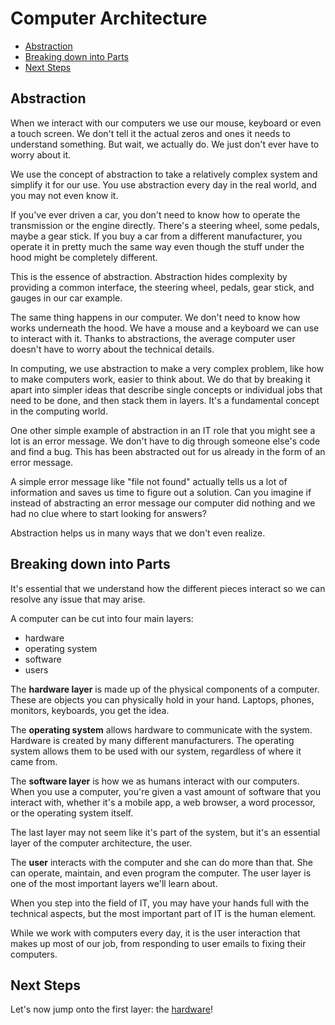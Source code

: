 
# Computer Architecture 

- [Abstraction](#abstraction)
- [Breaking down into Parts](#breaking-down-into-parts)
- [Next Steps](#next-steps)


## Abstraction 

When we interact with our computers we use our mouse, keyboard or even a touch screen. We don't tell it the actual zeros and ones it needs to understand something. But wait, we actually do. We just don't ever have to worry about it. 

We use the concept of abstraction to take a relatively complex system and simplify it for our use. You use abstraction every day in the real world, and you may not even know it. 

If you've ever driven a car, you don't need to know how to operate the transmission or the engine directly. There's a steering wheel, some pedals, maybe a gear stick. If you buy a car from a different manufacturer, you operate it in pretty much the same way even though the stuff under the hood might be completely different. 

This is the essence of abstraction. Abstraction hides complexity by providing a common interface, the steering wheel, pedals, gear stick, and gauges in our car example.

The same thing happens in our computer. We don't need to know how works underneath the hood. We have a mouse and a keyboard we can use to interact with it. Thanks to abstractions, the average computer user doesn't have to worry about the technical details. 


In computing, we use abstraction to make a very complex problem, like how to make computers work, easier to think about. We do that by breaking it apart into simpler ideas that describe single concepts or individual jobs that need to be done, and then stack them in layers. It's a fundamental concept in the computing world. 

One other simple example of abstraction in an IT role that you might see a lot is an error message. We don't have to dig through someone else's code and find a bug. This has been abstracted out for us already in the form of an error message. 

A simple error message like "file not found" actually tells us a lot of information and saves us time to figure out a solution. Can you imagine if instead of abstracting an error message our computer did nothing and we had no clue where to start looking for answers? 

Abstraction helps us in many ways that we don't even realize.

## Breaking down into Parts   

It's essential that we understand how the different pieces interact so we can resolve any issue that may arise. 

A computer can be cut into four main layers:

- hardware 
- operating system 
- software 
- users 

The **hardware layer** is made up of the physical components of a computer. These are objects you can physically hold in your hand. Laptops, phones, monitors, keyboards, you get the idea. 

The **operating system** allows hardware to communicate with the system. Hardware is created by many different manufacturers. The operating system allows them to be used with our system, regardless of where it came from. 

The **software layer** is how we as humans interact with our computers. When you use a computer, you're given a vast amount of software that you interact with, whether it's a mobile app, a web browser, a word processor, or the operating system itself. 

The last layer may not seem like it's part of the system, but it's an essential layer of the computer architecture, the user. 

The **user** interacts with the computer and she can do more than that. She can operate, maintain, and even program the computer. The user layer is one of the most important layers we'll learn about. 

When you step into the field of IT, you may have your hands full with the technical aspects, but the most important part of IT is the human element. 

While we work with computers every day, it is the user interaction that makes up most of our job, from responding to user emails to fixing their computers. 

## Next Steps 

Let's now jump onto the first layer: the [hardware](027-Programs-and-Hardware.md)!